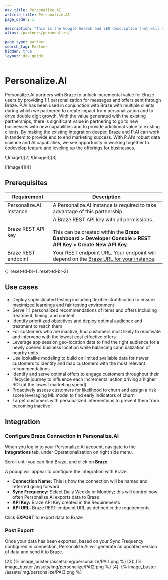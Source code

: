 ```yaml
---
nav_title: Personalize.AI
article_title: Personalize.AI
page_order: 1

description: "This is the Google Search and SEO description that will appear; try to make this informative and concise, yet brief."
alias: /partners/personalize/

page_type: partner
search_tag: Partner
hidden: true
layout: dev_guide
---
```


# Personalize.AI

Personalize.AI partners with Braze to unlock incremental value for Braze users by providing 1:1 personalization for messages and offers sent through Braze. P.AI has been used in conjunction with Braze with multiple clients during which we partnered to create impact from personalization and to drive double digit growth. With the value generated with the existing partnerships, there is significant value in partnering to go to new businesses with new capabilities and to provide additional value to existing clients. By making the existing integration deeper, Braze and P.AI can work in tandem to provide end to end marketing success. With P.AI’s robust data science and AI capabilities, we see opportunity in working together to codevelop feature and leveling up the offerings for businesses.

![Image1][2] ![Image3][3]

![Image4][4]

## Prerequisites

| Requirement             | Description                                                                                                                                                     |
| ----------------------- | --------------------------------------------------------------------------------------------------------------------------------------------------------------- |
| Personalize.AI instance | A Personalize.AI instance is required to take advantage of this partnership.                                                                                    |
| Braze REST API key      | A Braze REST API key with all permissions. <br><br> This can be created within the **Braze Dashboard > Developer Console > REST API Key > Create New API Key**. |
| Braze REST endpoint     | Your REST endpoint URL. Your endpoint will depend on the [Braze URL for your instance][1].                                                                      |

{: .reset-td-br-1 .reset-td-br-2}

## Use cases

- Deploy sophisticated testing including flexible stratification to ensure maximized learnings and fair testing environment
- Serve 1:1 personalized recommendations of items and offers including treatment, timing, and content
- Identify prioritized objectives and deploy optimal audience and treatment to reach them
- For customers who are inactive, find customers most likely to reactivate and intervene with the lowest cost effective offers
- Leverage app session geo-location data to find the right audience for a newly opened business location while balancing cannibalization of nearby units
- Use lookalike modeling to build on limited available data for newer customers to identify and map customers with the most relevant recommendations
- Identify and serve optimal offers to engage customers throughout their lifecycle journey to influence each incremental action driving a higher ROI (at the lowest marketing spend)
- Proactively assess customers for likelihood to churn and assign a risk score leveraging ML model to find early indicators of churn
- Target customers with personalized interventions to prevent them from becoming inactive

## Integration

### Configure Braze Connection in Personalize.AI

When you log in to your Personalize.AI account, navigate to the **Integrations** tab, under Operationalization on right side menu.

Scroll until you can find Braze, and click on **Braze**.

A popup will appear to configure the integration with Braze.

- **Connection Name:** This is how the connection will be named and referred going forward
- **Sync Frequency:** Select Daily Weekly or Monthly; this will control how often Personalize.AI exports data to Braze
- **API Key:** Braze API Key created in the Requirements
- **API URL:** Braze REST endpoint URL as defined in the requirements

Click **EXPORT** to export data to Braze

### Post Export

Once your data has been exported, based on your Sync Frequency configured in connection, Personalize.AI will generate an updated version of data and send it to Braze.

[1]: {{site.baseurl}}/developer_guide/rest_api/basics/#endpoints

[2]: {% image_buster /assets/img/personalize/PAI1.png %}
[3]: {% image_buster /assets/img/personalize/PAI2.png %}
[4]: {% image_buster /assets/img/personalize/PAI3.png %}


